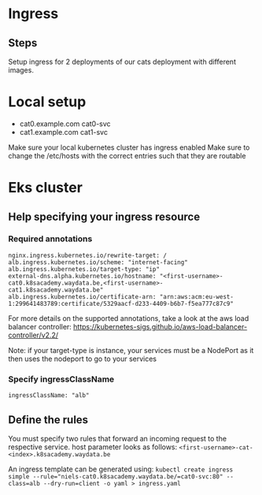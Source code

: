 # Ingress

## Steps

Setup ingress for 2 deployments of our cats deployment with different images.

# Local setup
- cat0.example.com cat0-svc
- cat1.example.com cat1-svc

Make sure your local kubernetes cluster has ingress enabled
Make sure to change the /etc/hosts with the correct entries such that they are routable

# Eks cluster

## Help specifying your ingress resource

### Required annotations
```
nginx.ingress.kubernetes.io/rewrite-target: /
alb.ingress.kubernetes.io/scheme: "internet-facing"
alb.ingress.kubernetes.io/target-type: "ip"
external-dns.alpha.kubernetes.io/hostname: "<first-username>-cat0.k8sacademy.waydata.be,<first-username>-cat1.k8sacademy.waydata.be"
alb.ingress.kubernetes.io/certificate-arn: "arn:aws:acm:eu-west-1:299641483789:certificate/5329aacf-d233-4409-b6b7-f5ea777c87c9"
```
For more details on the supported annotations, take a look at the aws load balancer controller: https://kubernetes-sigs.github.io/aws-load-balancer-controller/v2.2/

Note: if your target-type is instance, your services must be a NodePort as it then uses the nodeport to go to your services

### Specify ingressClassName

`ingressClassName: "alb"`

## Define the rules
You must specify two rules that forward an incoming request to the respective service.
host parameter looks as follows: `<first-username>-cat-<index>.k8sacademy.waydata.be`

An ingress template can be generated using: `kubectl create ingress simple --rule="niels-cat0.k8sacademy.waydata.be/=cat0-svc:80" --class=alb --dry-run=client -o yaml > ingress.yaml`